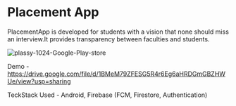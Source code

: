 # Placement App

PlacementApp is developed for students with a vision that none should miss an interview.It provides transparency between faculties and students.

![plassy-1024-Google-Play-store](https://user-images.githubusercontent.com/69476780/144857970-096e5baf-b890-458c-9f2d-a48190b637ab.png)



Demo - https://drive.google.com/file/d/1BMeM79ZFESG5R4r6Eg6aHRDGmGBZHWUe/view?usp=sharing


TeckStack Used - 
Android, Firebase (FCM, Firestore, Authentication)

